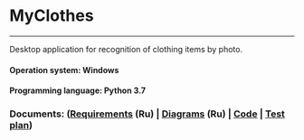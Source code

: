 # MyClothes
____
Desktop application for recognition of clothing items by photo.
#### Operation system: Windows
#### Programming language: Python 3.7
### Documents: ([Requirements](https://github.com/widbnudb/MyClothes/blob/master/Documents/Requirments.md) (Ru) | [Diagrams](https://github.com/widbnudb/MyClothes/blob/master/Documents/Diagrams/Diagrams.md) (Ru) | [Code](https://github.com/widbnudb/MyClothes/tree/master/Code) | [Test plan](https://github.com/LazuRR/TreeOnDesktop/issues/5))
             


